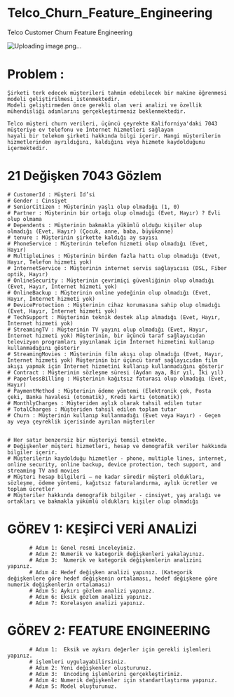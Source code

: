 # Telco_Churn_Feature_Engineering
Telco Customer Churn Feature Engineering

![Uploading image.png…]()



# Problem :
    Şirketi terk edecek müşterileri tahmin edebilecek bir makine öğrenmesi modeli geliştirilmesi istenmektedir.
    Modeli geliştirmeden önce gerekli olan veri analizi ve özellik mühendisliği adımlarını gerçekleştirmeniz beklenmektedir.

    Telco müşteri churn verileri, üçüncü çeyrekte Kaliforniya'daki 7043 müşteriye ev telefonu ve İnternet hizmetleri sağlayan
    hayali bir telekom şirketi hakkında bilgi içerir. Hangi müşterilerin hizmetlerinden ayrıldığını, kaldığını veya hizmete kaydolduğunu içermektedir.

# 21 Değişken 7043 Gözlem

    # CustomerId : Müşteri İd’si
    # Gender : Cinsiyet
    # SeniorCitizen : Müşterinin yaşlı olup olmadığı (1, 0)
    # Partner : Müşterinin bir ortağı olup olmadığı (Evet, Hayır) ? Evli olup olmama
    # Dependents : Müşterinin bakmakla yükümlü olduğu kişiler olup olmadığı (Evet, Hayır) (Çocuk, anne, baba, büyükanne)
    # tenure : Müşterinin şirkette kaldığı ay sayısı
    # PhoneService : Müşterinin telefon hizmeti olup olmadığı (Evet, Hayır)
    # MultipleLines : Müşterinin birden fazla hattı olup olmadığı (Evet, Hayır, Telefon hizmeti yok)
    # InternetService : Müşterinin internet servis sağlayıcısı (DSL, Fiber optik, Hayır)
    # OnlineSecurity : Müşterinin çevrimiçi güvenliğinin olup olmadığı (Evet, Hayır, İnternet hizmeti yok)
    # OnlineBackup : Müşterinin online yedeğinin olup olmadığı (Evet, Hayır, İnternet hizmeti yok)
    # DeviceProtection : Müşterinin cihaz korumasına sahip olup olmadığı (Evet, Hayır, İnternet hizmeti yok)
    # TechSupport : Müşterinin teknik destek alıp almadığı (Evet, Hayır, İnternet hizmeti yok)
    # StreamingTV : Müşterinin TV yayını olup olmadığı (Evet, Hayır, İnternet hizmeti yok) Müşterinin, bir üçüncü taraf sağlayıcıdan televizyon programları yayınlamak için İnternet hizmetini kullanıp kullanmadığını gösterir
    # StreamingMovies : Müşterinin film akışı olup olmadığı (Evet, Hayır, İnternet hizmeti yok) Müşterinin bir üçüncü taraf sağlayıcıdan film akışı yapmak için İnternet hizmetini kullanıp kullanmadığını gösterir
    # Contract : Müşterinin sözleşme süresi (Aydan aya, Bir yıl, İki yıl)
    # PaperlessBilling : Müşterinin kağıtsız faturası olup olmadığı (Evet, Hayır)
    # PaymentMethod : Müşterinin ödeme yöntemi (Elektronik çek, Posta çeki, Banka havalesi (otomatik), Kredi kartı (otomatik))
    # MonthlyCharges : Müşteriden aylık olarak tahsil edilen tutar
    # TotalCharges : Müşteriden tahsil edilen toplam tutar
    # Churn : Müşterinin kullanıp kullanmadığı (Evet veya Hayır) - Geçen ay veya çeyreklik içerisinde ayrılan müşteriler


    # Her satır benzersiz bir müşteriyi temsil etmekte.
    # Değişkenler müşteri hizmetleri, hesap ve demografik veriler hakkında bilgiler içerir.
    # Müşterilerin kaydolduğu hizmetler - phone, multiple lines, internet, online security, online backup, device protection, tech support, and streaming TV and movies
    # Müşteri hesap bilgileri – ne kadar süredir müşteri oldukları, sözleşme, ödeme yöntemi, kağıtsız faturalandırma, aylık ücretler ve toplam ücretler
    # Müşteriler hakkında demografik bilgiler - cinsiyet, yaş aralığı ve ortakları ve bakmakla yükümlü oldukları kişiler olup olmadığı


# GÖREV 1: KEŞİFCİ VERİ ANALİZİ
           # Adım 1: Genel resmi inceleyiniz.
           # Adım 2: Numerik ve kategorik değişkenleri yakalayınız.
           # Adım 3:  Numerik ve kategorik değişkenlerin analizini yapınız.
           # Adım 4: Hedef değişken analizi yapınız. (Kategorik değişkenlere göre hedef değişkenin ortalaması, hedef değişkene göre numerik değişkenlerin ortalaması)
           # Adım 5: Aykırı gözlem analizi yapınız.
           # Adım 6: Eksik gözlem analizi yapınız.
           # Adım 7: Korelasyon analizi yapınız.

# GÖREV 2: FEATURE ENGINEERING
           # Adım 1:  Eksik ve aykırı değerler için gerekli işlemleri yapınız.
           # işlemleri uygulayabilirsiniz.
           # Adım 2: Yeni değişkenler oluşturunuz.
           # Adım 3:  Encoding işlemlerini gerçekleştiriniz.
           # Adım 4: Numerik değişkenler için standartlaştırma yapınız.
           # Adım 5: Model oluşturunuz.
